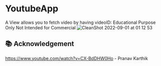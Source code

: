 # YoutubeApp

A View allows you to fetch video by having videoID:
Educational Purpose Only Not Intended for Commercial
![CleanShot 2022-09-01 at 01 12 53](https://user-images.githubusercontent.com/56668881/187750013-bdfc3c97-b162-4cf2-87da-0fa0ec8139ee.gif)


## 📚 Acknowledgement
https://www.youtube.com/watch?v=CX-BdDHW0Ho - Pranav Karthik
